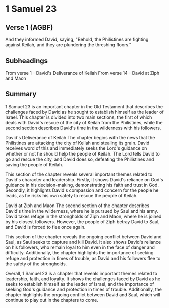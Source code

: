 # 1 Samuel 23

## Verse 1 (AGBF)

And they informed David, saying, "Behold, the Philistines are fighting against Keilah, and they are plundering the threshing floors."

## Subheadings

From verse 1 - David's Deliverance of Keilah
From verse 14 - David at Ziph and Maon

## Summary

1 Samuel 23 is an important chapter in the Old Testament that describes the challenges faced by David as he sought to establish himself as the leader of Israel. This chapter is divided into two main sections, the first of which deals with David's rescue of the city of Keilah from the Philistines, while the second section describes David's time in the wilderness with his followers.

David's Deliverance of Keilah
The chapter begins with the news that the Philistines are attacking the city of Keilah and stealing its grain. David receives word of this and immediately seeks the Lord's guidance on whether or not he should help the people of Keilah. The Lord tells David to go and rescue the city, and David does so, defeating the Philistines and saving the people of Keilah.

This section of the chapter reveals several important themes related to David's character and leadership. Firstly, it shows David's reliance on God's guidance in his decision-making, demonstrating his faith and trust in God. Secondly, it highlights David's compassion and concern for the people he leads, as he risks his own safety to rescue the people of Keilah.

David at Ziph and Maon
The second section of the chapter describes David's time in the wilderness, where he is pursued by Saul and his army. David takes refuge in the strongholds of Ziph and Maon, where he is joined by his closest followers. However, the people of Ziph betray David to Saul, and David is forced to flee once again.

This section of the chapter reveals the ongoing conflict between David and Saul, as Saul seeks to capture and kill David. It also shows David's reliance on his followers, who remain loyal to him even in the face of danger and difficulty. Additionally, the chapter highlights the importance of seeking refuge and protection in times of trouble, as David and his followers flee to the safety of the strongholds.

Overall, 1 Samuel 23 is a chapter that reveals important themes related to leadership, faith, and loyalty. It shows the challenges faced by David as he seeks to establish himself as the leader of Israel, and the importance of seeking God's guidance and protection in times of trouble. Additionally, the chapter highlights the ongoing conflict between David and Saul, which will continue to play out in the chapters to come.